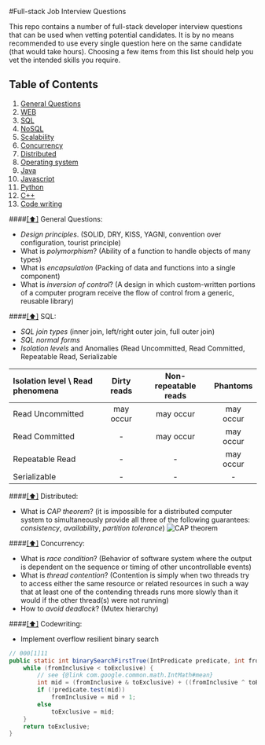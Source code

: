#Full-stack Job Interview Questions

This repo contains a number of full-stack developer interview questions that can be used when vetting potential candidates. It is by no means recommended to use every single question here on the same candidate (that would take hours). Choosing a few items from this list should help you vet the intended skills you require.

## <a name='toc'>Table of Contents</a>

  1. [General Questions](#general)
  1. [WEB](#web)
  1. [SQL](#sql)
  1. [NoSQL](#nosql)
  1. [Scalability](#scalability)
  1. [Concurrency](#concurrency)
  1. [Distributed](#distributed)
  1. [Operating system](#os)
  1. [Java](#java)
  1. [Javascript](#javascript)
  1. [Python](#python)
  1. [C++](#cpp)
  1. [Code writing](#code)

####[[⬆]](#toc) <a name='general'>General Questions:</a>

* *Design principles*. (SOLID, DRY, KISS, YAGNI, convention over configuration, tourist principle)
* What is *polymorphism*? (Ability of a function to handle objects of many types)
* What is *encapsulation* (Packing of data and functions into a single component)
* What is *inversion of control*? (A design in which custom-written portions of a computer program receive the flow of control from a generic, reusable library)

####[[⬆]](#toc) <a name='sql'>SQL:</a>

* *SQL join types* (inner join, left/right outer join, full outer join)
* *SQL normal forms*
* *Isolation levels* and Anomalies (Read Uncommitted, Read Committed, Repeatable Read, Serializable

|Isolation level \ Read phenomena|Dirty reads|Non-repeatable reads|Phantoms|
|:---------------|:-------:|:-------:|:-------:|
|Read Uncommitted|may occur|may occur|may occur|
|Read Committed  |-        |may occur|may occur|
|Repeatable Read |-        |-        |may occur|
|Serializable    |-        |-        |-        |

####[[⬆]](#distributed) <a name='general'>Distributed:</a>
* What is *CAP theorem*? (it is impossible for a distributed computer system to simultaneously provide all three of the following guarantees: *consistency*, *availability*, *partition tolerance*) ![CAP theorem](http://guide.couchdb.org/draft/consistency/01.png "CAP theorem")

####[[⬆]](#toc) <a name='concurrency'>Concurrency:</a>

* What is *race condition*? (Behavior of software system where the output is dependent on the sequence or timing of other uncontrollable events)
* What is *thread contention*? (Contention is simply when two threads try to access either the same resource or related resources in such a way that at least one of the contending threads runs more slowly than it would if the other thread(s) were not running)
* How to *avoid deadlock*? (Mutex hierarchy)

####[[⬆]](#toc) <a name='codewriting'>Codewriting:</a>

* Implement overflow resilient binary search
```java
// 000[1]11
public static int binarySearchFirstTrue(IntPredicate predicate, int fromInclusive, int toExclusive) {
    while (fromInclusive < toExclusive) {
        // see {@link com.google.common.math.IntMath#mean}
        int mid = (fromInclusive & toExclusive) + ((fromInclusive ^ toExclusive) >> 1);
        if (!predicate.test(mid))
            fromInclusive = mid + 1;
        else
            toExclusive = mid;
    }
    return toExclusive;
}
```
